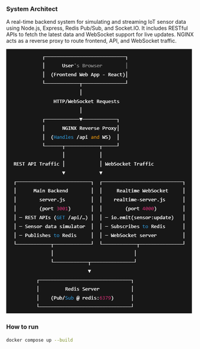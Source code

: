 ### System Architect ###
A real-time backend system for simulating and streaming IoT sensor data using Node.js, Express, Redis Pub/Sub, and Socket.IO.
It includes RESTful APIs to fetch the latest data and WebSocket support for live updates.
NGINX acts as a reverse proxy to route frontend, API, and WebSocket traffic.

![alt text](image.png)

### How to run ###
```bash
docker compose up --build
```
